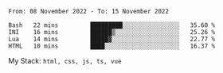 <!--START_SECTION:waka-->

```text
From: 08 November 2022 - To: 15 November 2022

Bash   22 mins         █████████░░░░░░░░░░░░░░░░   35.60 %
INI    16 mins         ██████▒░░░░░░░░░░░░░░░░░░   25.26 %
Lua    14 mins         █████▓░░░░░░░░░░░░░░░░░░░   22.77 %
HTML   10 mins         ████░░░░░░░░░░░░░░░░░░░░░   16.37 %
```

<!--END_SECTION:waka-->
My Stack: `html, css, js, ts, vue`
